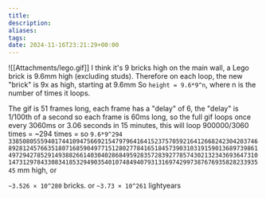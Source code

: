 ```yaml
---
title: 
description: 
aliases: 
tags: 
date: 2024-11-16T23:21:29+00:00
---
```

![[Attachments/lego.gif]]
I think it's 9 bricks high on the main wall, a Lego brick is 9.6mm high (excluding studs).
Therefore on each loop, the new "brick" is 9x as high, starting at 9.6mm
So `height = 9.6*9^n`, where n is the number of times it loops.

The gif is 51 frames long, each frame has a "delay" of 6, the "delay" is 1/100th of a second
so each frame is 60ms long, so the full gif loops once every 3060ms or 3.06 seconds
in 15 minutes, this will loop 900000/3060 times = ~294 times = 
so `9.6*9^294`
`338508055594017441094756692154797964164152375705921641266824230420374689281245766351807168590497715128027784165184573903103191590136897398614972942785291493882661403040286849592835728392778574302132343693647310147312978433083418532949035401074849407931316974299738767693582823393545` mm high, or 

`~3.526 × 10^280` bricks.
or
`~3.73 × 10^261` lightyears
